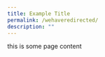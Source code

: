 ```yaml
---
title: Example Title
permalink: /wehaveredirected/
description: ""
---
```

this is some page content
<div>
            </div>